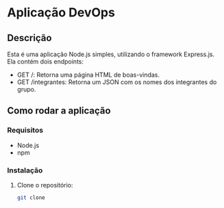 # Aplicação DevOps

## Descrição
Esta é uma aplicação Node.js simples, utilizando o framework Express.js. Ela contém dois endpoints:
* GET /: Retorna uma página HTML de boas-vindas.
* GET /integrantes: Retorna um JSON com os nomes dos integrantes do grupo.

## Como rodar a aplicação

### Requisitos
* Node.js
* npm

### Instalação
1. Clone o repositório:
   ```bash
   git clone